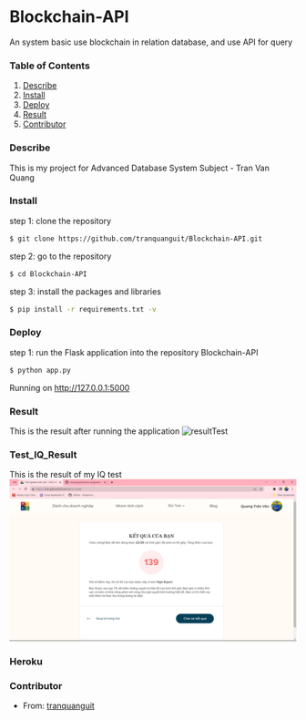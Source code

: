 # Blockchain-API
An system basic use blockchain in relation database, and use API for query 

### Table of Contents
1. [Describe](#describe)  
2. [Install](#install)
3. [Deploy](#deploy)
4. [Result](#result)
5. [Contributor](#contributor)

### Describe
This is my project for Advanced Database System Subject - Tran Van Quang
### Install
step 1: clone the repository
```sh
$ git clone https://github.com/tranquanguit/Blockchain-API.git
```
step 2: go to the repository
```sh
$ cd Blockchain-API
```
step 3: install the packages and libraries
```sh
$ pip install -r requirements.txt -v
```
### Deploy
step 1: run the Flask application
into the repository Blockchain-API
```sh
$ python app.py
```
Running on http://127.0.0.1:5000
### Result
This is the result after running the application
![resultTest](./screenshots/project-result.jpeg)
### Test_IQ_Result
This is the result of my IQ test
![resultIQ](./screenshots/testIQ.png)
### Heroku

### Contributor
- From: [tranquanguit](https://github.com/tranquanguit)
